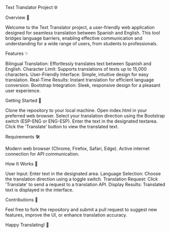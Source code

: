 
Text Translator Project 🌐


Overview 📝

Welcome to the Text Translator project, a user-friendly web application designed for seamless translation between Spanish and English. This tool bridges language barriers, enabling effective communication and understanding for a wide range of users, from students to professionals.

Features ✨

Bilingual Translation: Effortlessly translates text between Spanish and English.
Character Limit: Supports translations of texts up to 15,000 characters.
User-Friendly Interface: Simple, intuitive design for easy translation.
Real-Time Results: Instant translation for efficient language conversion.
Bootstrap Integration: Sleek, responsive design for a pleasant user experience.


Getting Started 🚀

Clone the repository to your local machine.
Open index.html in your preferred web browser.
Select your translation direction using the Bootstrap switch (ESP-ENG or ENG-ESP).
Enter the text in the designated textarea.
Click the 'Translate' button to view the translated text.


Requirements 🛠️

Modern web browser (Chrome, Firefox, Safari, Edge).
Active internet connection for API communication.


How It Works 🧩

User Input: Enter text in the designated area.
Language Selection: Choose the translation direction using a toggle switch.
Translation Request: Click 'Translate' to send a request to a translation API.
Display Results: Translated text is displayed in the interface.


Contributions 👥

Feel free to fork the repository and submit a pull request to suggest new features, improve the UI, or enhance translation accuracy.



Happy Translating! 🎉
